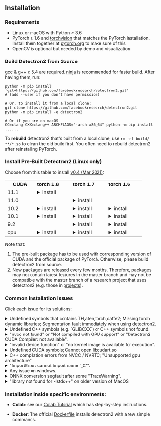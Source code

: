 ## Installation

### Requirements
- Linux or macOS with Python ≥ 3.6
- PyTorch ≥ 1.6 and [torchvision](https://github.com/pytorch/vision/) that matches the PyTorch installation.
  Install them together at [pytorch.org](https://pytorch.org) to make sure of this
- OpenCV is optional but needed by demo and visualization


### Build Detectron2 from Source

gcc & g++ ≥ 5.4 are required. [ninja](https://ninja-build.org/) is recommended for faster build.
After having them, run:
```
python -m pip install 'git+https://github.com/facebookresearch/detectron2.git'
# (add --user if you don't have permission)

# Or, to install it from a local clone:
git clone https://github.com/facebookresearch/detectron2.git
python -m pip install -e detectron2

# Or if you are on macOS
CC=clang CXX=clang++ ARCHFLAGS="-arch x86_64" python -m pip install ......
```

To __rebuild__ detectron2 that's built from a local clone, use `rm -rf build/ **/*.so` to clean the
old build first. You often need to rebuild detectron2 after reinstalling PyTorch.

### Install Pre-Built Detectron2 (Linux only)

Choose from this table to install [v0.4 (Mar 2021)](https://github.com/facebookresearch/detectron2/releases):

<table class="docutils"><tbody><th width="80"> CUDA </th><th valign="bottom" align="left" width="100">torch 1.8</th><th valign="bottom" align="left" width="100">torch 1.7</th><th valign="bottom" align="left" width="100">torch 1.6</th> <tr><td align="left">11.1</td><td align="left"><details><summary> install </summary><pre><code>python -m pip install detectron2 -f \
  https://dl.fbaipublicfiles.com/detectron2/wheels/cu111/torch1.8/index.html
</code></pre> </details> </td> <td align="left"> </td> <td align="left"> </td> </tr> <tr><td align="left">11.0</td><td align="left"> </td> <td align="left"><details><summary> install </summary><pre><code>python -m pip install detectron2 -f \
  https://dl.fbaipublicfiles.com/detectron2/wheels/cu110/torch1.7/index.html
</code></pre> </details> </td> <td align="left"> </td> </tr> <tr><td align="left">10.2</td><td align="left"><details><summary> install </summary><pre><code>python -m pip install detectron2 -f \
  https://dl.fbaipublicfiles.com/detectron2/wheels/cu102/torch1.8/index.html
</code></pre> </details> </td> <td align="left"><details><summary> install </summary><pre><code>python -m pip install detectron2 -f \
  https://dl.fbaipublicfiles.com/detectron2/wheels/cu102/torch1.7/index.html
</code></pre> </details> </td> <td align="left"><details><summary> install </summary><pre><code>python -m pip install detectron2 -f \
  https://dl.fbaipublicfiles.com/detectron2/wheels/cu102/torch1.6/index.html
</code></pre> </details> </td> </tr> <tr><td align="left">10.1</td><td align="left"><details><summary> install </summary><pre><code>python -m pip install detectron2 -f \
  https://dl.fbaipublicfiles.com/detectron2/wheels/cu101/torch1.8/index.html
</code></pre> </details> </td> <td align="left"><details><summary> install </summary><pre><code>python -m pip install detectron2 -f \
  https://dl.fbaipublicfiles.com/detectron2/wheels/cu101/torch1.7/index.html
</code></pre> </details> </td> <td align="left"><details><summary> install </summary><pre><code>python -m pip install detectron2 -f \
  https://dl.fbaipublicfiles.com/detectron2/wheels/cu101/torch1.6/index.html
</code></pre> </details> </td> </tr> <tr><td align="left">9.2</td><td align="left"> </td> <td align="left"><details><summary> install </summary><pre><code>python -m pip install detectron2 -f \
  https://dl.fbaipublicfiles.com/detectron2/wheels/cu92/torch1.7/index.html
</code></pre> </details> </td> <td align="left"><details><summary> install </summary><pre><code>python -m pip install detectron2 -f \
  https://dl.fbaipublicfiles.com/detectron2/wheels/cu92/torch1.6/index.html
</code></pre> </details> </td> </tr> <tr><td align="left">cpu</td><td align="left"><details><summary> install </summary><pre><code>python -m pip install detectron2 -f \
  https://dl.fbaipublicfiles.com/detectron2/wheels/cpu/torch1.8/index.html
</code></pre> </details> </td> <td align="left"><details><summary> install </summary><pre><code>python -m pip install detectron2 -f \
  https://dl.fbaipublicfiles.com/detectron2/wheels/cpu/torch1.7/index.html
</code></pre> </details> </td> <td align="left"><details><summary> install </summary><pre><code>python -m pip install detectron2 -f \
  https://dl.fbaipublicfiles.com/detectron2/wheels/cpu/torch1.6/index.html
</code></pre> </details> </td> </tr></tbody></table>


Note that:
1. The pre-built package has to be used with corresponding version of CUDA and the official package of PyTorch.
   Otherwise, please build detectron2 from source.
2. New packages are released every few months. Therefore, packages may not contain latest features in the master
   branch and may not be compatible with the master branch of a research project that uses detectron2
   (e.g. those in [projects](projects)).

### Common Installation Issues

Click each issue for its solutions:

<details>
<summary>
Undefined symbols that contains TH,aten,torch,caffe2; Missing torch dynamic libraries; Segmentation fault immediately when using detectron2.
</summary>
<br/>

This usually happens when detectron2 or torchvision is not
compiled with the version of PyTorch you're running.

If the error comes from a pre-built torchvision, uninstall torchvision and pytorch and reinstall them
following [pytorch.org](http://pytorch.org). So the versions will match.

If the error comes from a pre-built detectron2, check [release notes](https://github.com/facebookresearch/detectron2/releases)
to see the corresponding pytorch version required for each pre-built detectron2.
Or uninstall and reinstall the correct pre-built detectron2.

If the error comes from detectron2 or torchvision that you built manually from source,
remove files you built (`build/`, `**/*.so`) and rebuild it so it can pick up the version of pytorch currently in your environment.

If you cannot resolve this problem, please include the output of `gdb -ex "r" -ex "bt" -ex "quit" --args python -m detectron2.utils.collect_env`
in your issue.
</details>

<details>
<summary>
Undefined C++ symbols (e.g. `GLIBCXX`) or C++ symbols not found.
</summary>
<br/>
Usually it's because the library is compiled with a newer C++ compiler but run with an old C++ runtime.

This often happens with old anaconda.
Try `conda update libgcc`. Then rebuild detectron2.

The fundamental solution is to run the code with proper C++ runtime.
One way is to use `LD_PRELOAD=/path/to/libstdc++.so`.

</details>

<details>
<summary>
"nvcc not found" or "Not compiled with GPU support" or "Detectron2 CUDA Compiler: not available".
</summary>
<br/>
CUDA is not found when building detectron2.
You should make sure

```
python -c 'import torch; from torch.utils.cpp_extension import CUDA_HOME; print(torch.cuda.is_available(), CUDA_HOME)'
```

print `(True, a directory with cuda)` at the time you build detectron2.

Most models can run inference (but not training) without GPU support. To use CPUs, set `MODEL.DEVICE='cpu'` in the config.
</details>

<details>
<summary>
"invalid device function" or "no kernel image is available for execution".
</summary>
<br/>
Two possibilities:

* You build detectron2 with one version of CUDA but run it with a different version.

  To check whether it is the case,
  use `python -m detectron2.utils.collect_env` to find out inconsistent CUDA versions.
  In the output of this command, you should expect "Detectron2 CUDA Compiler", "CUDA_HOME", "PyTorch built with - CUDA"
  to contain cuda libraries of the same version.

  When they are inconsistent,
  you need to either install a different build of PyTorch (or build by yourself)
  to match your local CUDA installation, or install a different version of CUDA to match PyTorch.

* PyTorch/torchvision/Detectron2 is not built for the correct GPU SM architecture (aka. compute capability).

  The architecture included by PyTorch/detectron2/torchvision is available in the "architecture flags" in
  `python -m detectron2.utils.collect_env`. It must include
  the architecture of your GPU, which can be found at [developer.nvidia.com/cuda-gpus](https://developer.nvidia.com/cuda-gpus).

  If you're using pre-built PyTorch/detectron2/torchvision, they have included support for most popular GPUs already.
  If not supported, you need to build them from source.

  When building detectron2/torchvision from source, they detect the GPU device and build for only the device.
  This means the compiled code may not work on a different GPU device.
  To recompile them for the correct architecture, remove all installed/compiled files,
  and rebuild them with the `TORCH_CUDA_ARCH_LIST` environment variable set properly.
  For example, `export TORCH_CUDA_ARCH_LIST="6.0;7.0"` makes it compile for both P100s and V100s.
</details>

<details>
<summary>
Undefined CUDA symbols; Cannot open libcudart.so
</summary>
<br/>
The version of NVCC you use to build detectron2 or torchvision does
not match the version of CUDA you are running with.
This often happens when using anaconda's CUDA runtime.

Use `python -m detectron2.utils.collect_env` to find out inconsistent CUDA versions.
In the output of this command, you should expect "Detectron2 CUDA Compiler", "CUDA_HOME", "PyTorch built with - CUDA"
to contain cuda libraries of the same version.

When they are inconsistent,
you need to either install a different build of PyTorch (or build by yourself)
to match your local CUDA installation, or install a different version of CUDA to match PyTorch.
</details>


<details>
<summary>
C++ compilation errors from NVCC / NVRTC; "Unsupported gpu architecture"
</summary>

A few possibilities:

1. Local CUDA/NVCC version has to match the CUDA version of your PyTorch. Both can be found in `python collect_env.py`.
   When they are inconsistent, you need to either install a different build of PyTorch (or build by yourself)
   to match your local CUDA installation, or install a different version of CUDA to match PyTorch.

2. Local CUDA/NVCC version shall support the SM architecture (a.k.a. compute capability) of your GPU.
   The capability of your GPU can be found at [developer.nvidia.com/cuda-gpus](https://developer.nvidia.com/cuda-gpus).
   The capability supported by NVCC is listed at [here](https://gist.github.com/ax3l/9489132).
   If your NVCC version is too old, this can be workaround by setting environment variable
   `TORCH_CUDA_ARCH_LIST` to a lower, supported capability.

3. The combination of NVCC and GCC you use is incompatible. You need to change one of their versions.
   See [here](https://gist.github.com/ax3l/9489132) for some valid combinations.
   Notably, CUDA<=10.1.105 doesn't support GCC>7.3.

   The CUDA/GCC version used by PyTorch can be found by `print(torch.__config__.show())`.

</details>


<details>
<summary>
"ImportError: cannot import name '_C'".
</summary>
<br/>
Please build and install detectron2 following the instructions above.

Or, if you are running code from detectron2's root directory, `cd` to a different one.
Otherwise you may not import the code that you installed.
</details>


<details>
<summary>
Any issue on windows.
</summary>
<br/>

Detectron2 is continuously built on windows with [CircleCI](https://app.circleci.com/pipelines/github/facebookresearch/detectron2?branch=master).
However we do not provide official support for it.
PRs that improves code compatibility on windows are welcome.
</details>

<details>
<summary>
ONNX conversion segfault after some "TraceWarning".
</summary>
<br/>
The ONNX package is compiled with a too old compiler.

Please build and install ONNX from its source code using a compiler
whose version is closer to what's used by PyTorch (available in `torch.__config__.show()`).
</details>


<details>
<summary>
"library not found for -lstdc++" on older version of MacOS
</summary>
<br/>
See [this stackoverflow answer](https://stackoverflow.com/questions/56083725/macos-build-issues-lstdc-not-found-while-building-python-package).
</details>


### Installation inside specific environments:

* __Colab__: see our [Colab Tutorial](https://colab.research.google.com/drive/16jcaJoc6bCFAQ96jDe2HwtXj7BMD_-m5)
  which has step-by-step instructions.

* __Docker__: The official [Dockerfile](docker) installs detectron2 with a few simple commands.

